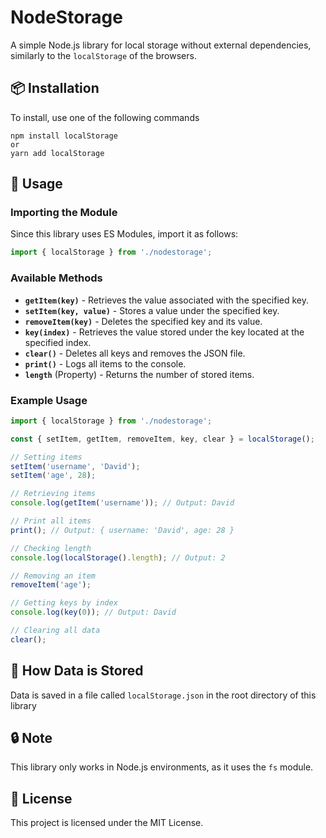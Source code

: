 # NodeStorage

A simple Node.js library for local storage without external dependencies, similarly to the `localStorage` of the browsers.

## 📦 Installation

To install, use one of the following commands
```
npm install localStorage
or
yarn add localStorage
```

## 🚀 Usage

### Importing the Module

Since this library uses ES Modules, import it as follows:
```javascript
import { localStorage } from './nodestorage';
```

### Available Methods

- **`getItem(key)`** - Retrieves the value associated with the specified key.
- **`setItem(key, value)`** - Stores a value under the specified key.
- **`removeItem(key)`** - Deletes the specified key and its value.
- **`key(index)`** - Retrieves the value stored under the key located at the specified index.
- **`clear()`** - Deletes all keys and removes the JSON file.
- **`print()`** - Logs all items to the console.
- **`length`** (Property) - Returns the number of stored items.

### Example Usage
```javascript
import { localStorage } from './nodestorage';

const { setItem, getItem, removeItem, key, clear } = localStorage();

// Setting items
setItem('username', 'David');
setItem('age', 28);

// Retrieving items
console.log(getItem('username')); // Output: David

// Print all items
print(); // Output: { username: 'David', age: 28 }

// Checking length
console.log(localStorage().length); // Output: 2

// Removing an item
removeItem('age');

// Getting keys by index
console.log(key(0)); // Output: David

// Clearing all data
clear();
```

## 📁 How Data is Stored
Data is saved in a file called `localStorage.json` in the root directory of this library

## 🔒 Note
This library only works in Node.js environments, as it uses the `fs` module.

## 📜 License
This project is licensed under the MIT License.